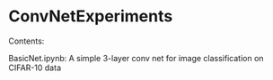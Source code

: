 # ConvNetExperiments

Contents:

BasicNet.ipynb: A simple 3-layer conv net for image classification on CIFAR-10 data
